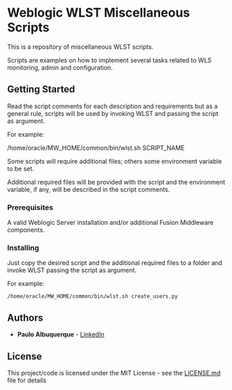 # Weblogic WLST Miscellaneous Scripts

This is a repository of miscellaneous WLST scripts.

Scripts are examples on how to implement several tasks related to WLS monitoring, admin and configuration.

## Getting Started

Read the script comments for each description and requirements but as a general rule, scripts will be used by invoking WLST and passing the script as argument.

For example:

/home/oracle/MW_HOME/common/bin/wlst.sh SCRIPT_NAME

Some scripts will require additional files; others some environment variable to be set.

Additional required files will be provided with the script and the environment variable, if any, will be described in the script comments.

### Prerequisites

A valid Weblogic Server installation and/or additional Fusion Middleware components.

### Installing

Just copy the desired script and the additional required files to a folder and invoke WLST passing the script as argument.

For example:

```
/home/oracle/MW_HOME/common/bin/wlst.sh create_users.py
```

## Authors

* **Paulo Albuquerque** - [LinkedIn](https://www.linkedin.com/in/paulogpafilho/)

## License

This project/code is licensed under the MIT License - see the [LICENSE.md](LICENSE.md) file for details
